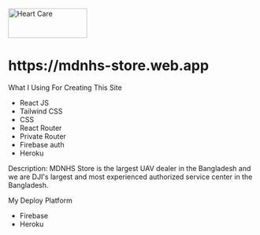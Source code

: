#

<div>
<img src="https://mdnhs-store.web.app/static/media/logo.53d9efe2.png" width="160px" height="60px" alt="Heart Care"/>
<h1>https://mdnhs-store.web.app</h1>
</div>

What I Using For Creating This Site

- React JS
- Tailwind CSS
- CSS
- React Router
- Private Router
- Firebase auth
- Heroku

Description:
MDNHS Store is the largest UAV dealer
in the Bangladesh and we are DJI's largest and most experienced authorized
service center in the Bangladesh.

My Deploy Platform

- Firebase
- Heroku
